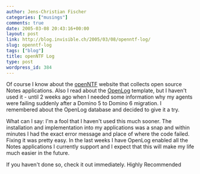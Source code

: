 ```yaml
---
author: Jens-Christian Fischer
categories: ["musings"]
comments: true
date: 2005-03-08 20:43:16+00:00
layout: post
link: http://blog.invisible.ch/2005/03/08/openntf-log/
slug: openntf-log
tags: ["blog"]
title: openNTF Log
type: post
wordpress_id: 384
---
```


Of course I know about the [openNTF][1] website that collects open source Notes applications. Also I read about the [OpenLog][2] template, but I haven't used it - until 2 weeks ago when I needed some information why my agents were failing suddenly after a Domino 5 to Domino 6 migration. I remembered about the OpenLog database and decided to give it a try.

What can I say: I'm a fool that I haven't used this much sooner. The installation and implementation into my applications was a snap and within minutes I had the exact error message and place of where the code failed. Fixing it was pretty easy. In the last weeks I have OpenLog enabled all the Notes applications I currently support and I expect that this will make my life much easier in the future.

If you haven't done so, check it out immediately. Highly Recommended

[1]: http://www.openntf.org
[2]: http://www.openntf.org/Projects/pmt.nsf/ProjectHome?ReadForm&Query;=OpenLog
